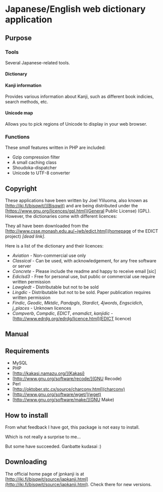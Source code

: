 # Japanese/English web dictionary application

## Purpose

### Tools

Several Japanese-related tools.

#### Dictionary

#### Kanji information

Provides various information about Kanji, such as different book indicies, search methods, etc.

#### Unicode map

Allows you to pick regions of Unicode to display in your web browser.

### Functions

These *small* features written in PHP are included:

* Gzip compression filter
* A small caching class
* Shoudoka-dispatcher
* Unicode to UTF-8 converter

## Copyright

These applications have been written by Joel Yliluoma, also known as [http://iki.fi/bisqwit/](Bisqwit) and are being distributed under the [https://www.gnu.org/licences/gpl.html](General Public License) (GPL). However, the dictionaries come with different licences:

They all have been downloaded from the [http://www.csse.monash.edu.au/~jwb/edict.html](homepage of the EDICT project) *[dead link]*.

Here is a list of the dictionary and their licences:

* *Aviation* - Non-commercial use only
* *Classical* - Can be used, with acknowledgement, for any free software or server
* *Concrete* - Please include the readme and happy to receive email [sic]
* *Ediclsd3* - Free for personal use, but public or commercial use require written permission
* *Lawgledt* - Distributable but not to be sold
* *Lingdic* - Distributable but not to be sold. Paper publication requires written permission
* *Findic*, *Geodic*, *Mktdic*, *Pandpgls*, *Stardict*, *4jwords*, *Engscidich*, *j_places* - Unknown licences
* *Compverb*, *Compdic*, *EDICT*, *enamdict*, *kanjidic* - [http://www.edrdg.org/edrdg/licence.html](EDICT licence)

## Manual

## Requirements

* MySQL
* PHP
* [http://kakasi.namazu.org/](Kakasi)
* [http://www.gnu.org/software/recode/](GNU Recode)
* Perl
* [http://oktober.stc.cx/source/charconv.html](charconv)
* [http://www.gnu.org/software/wget/](wget)
* [http://www.gnu.org/software/make/](GNU Make)

## How to install

From what feedback I have got, this package is not easy to install.

Which is not really a surprise to me...

But some have succeeded. Ganbatte kudasai :)

## Downloading

The official home page of jpnkanji is at [http://iki.fi/bisqwit/source/japkanji.html](http://iki.fi/bisqwit/source/japkanji.html). Check there for new versions.
